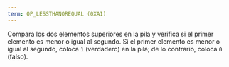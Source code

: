 ```yaml
---
term: OP_LESSTHANOREQUAL (0XA1)
---
```


Compara los dos elementos superiores en la pila y verifica si el primer elemento es menor o igual al segundo. Si el primer elemento es menor o igual al segundo, coloca `1` (verdadero) en la pila; de lo contrario, coloca `0` (falso).